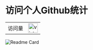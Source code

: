 # 访问个人Github统计

<!--
**Youyu-Github/Youyu-Github** is a ✨ _special_ ✨ repository because its `README.md` (this file) appears on your GitHub profile.

Here are some ideas to get you started:

- 🔭 I’m currently working on ...
- 🌱 I’m currently learning ...
- 👯 I’m looking to collaborate on ...
- 🤔 I’m looking for help with ...
- 💬 Ask me about ...
- 📫 How to reach me: ...
- 😄 Pronouns: ...
- ⚡ Fun fact: ...
-->
<table>
  <tr>
    <td>访问量</td>
    <td><img src="https://profile-counter.glitch.me/Youyu-Github/count.svg" alt="vistor count" height="30" /></td>
  </tr>
</table>

![Readme Card](https://github-readme-stats-one-bice.vercel.app/api?username=Youyu-Github&bg_color=30,e96443,904e95&title_color=fff&text_color=fff&show_icons=true&include_all_commits=true&count_private=true&role=OWNER,ORGANIZATION_MEMBER,COLLABORATOR)
